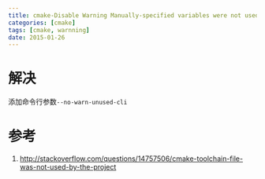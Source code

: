 ```yaml
---
title: cmake-Disable Warning Manually-specified variables were not used by the project
categories: [cmake]
tags: [cmake, warnning]
date: 2015-01-26
---
```


# 解决

添加命令行参数`--no-warn-unused-cli`

# 参考

1.  <http://stackoverflow.com/questions/14757506/cmake-toolchain-file-was-not-used-by-the-project>

